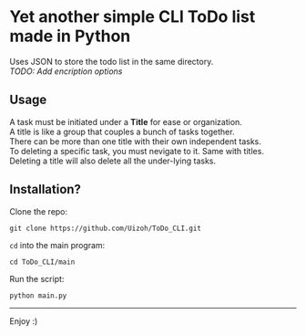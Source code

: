 # Yet another simple CLI ToDo list made in Python

Uses JSON to store the todo list in the same directory.  
*TODO: Add encription options*

## Usage

A task must be initiated under a **Title** for ease or organization.  
A title is like a group that couples a bunch of tasks together.  
There can be more than one title with their own independent tasks.  
To deleting a specific task, you must nevigate to it. Same with titles.  
Deleting a title will also delete all the under-lying tasks.  

## Installation?

Clone the repo:

```
git clone https://github.com/Uizoh/ToDo_CLI.git
```

`cd` into the main program:

```
cd ToDo_CLI/main
```

Run the script:

```
python main.py
```

---

Enjoy :)
